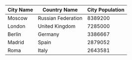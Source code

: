 | City Name | Country Name | City Population |
| --------- | --------- | ---------- |
| Moscow | Russian Federation | 8389200 |
| London | United Kingdom | 7285000 |
| Berlin | Germany | 3386667 |
| Madrid | Spain | 2879052 |
| Roma | Italy | 2643581 |
